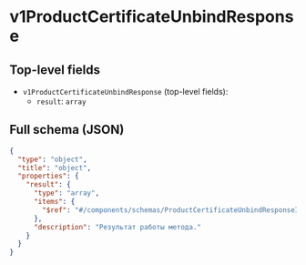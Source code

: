 # v1ProductCertificateUnbindResponse

## Top-level fields
- `v1ProductCertificateUnbindResponse` (top-level fields):
  - `result`: `array`

## Full schema (JSON)
```json
{
  "type": "object",
  "title": "object",
  "properties": {
    "result": {
      "type": "array",
      "items": {
        "$ref": "#/components/schemas/ProductCertificateUnbindResponseItem"
      },
      "description": "Результат работы метода."
    }
  }
}
```
